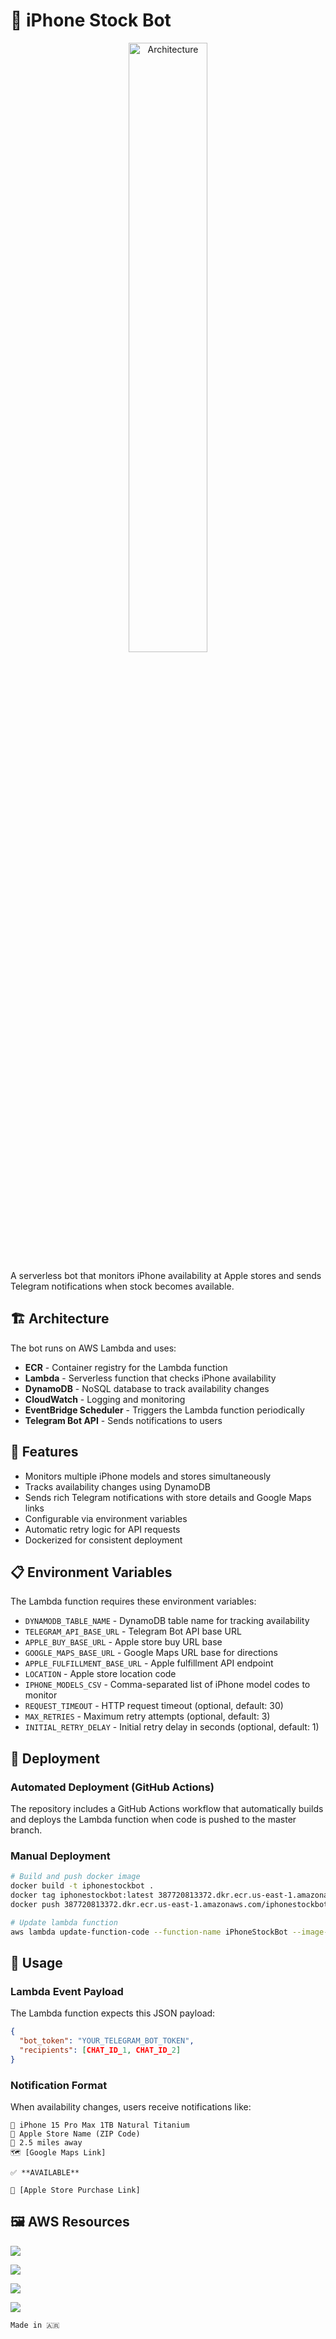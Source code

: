 # 📱 iPhone Stock Bot

<p align="center">
  <img src="https://imgur.com/eCTbTxu.png" alt="Architecture" width="50%">
</p>

A serverless bot that monitors iPhone availability at Apple stores and sends Telegram notifications when stock becomes available.

## 🏗️ Architecture

The bot runs on AWS Lambda and uses:
- **ECR** - Container registry for the Lambda function
- **Lambda** - Serverless function that checks iPhone availability
- **DynamoDB** - NoSQL database to track availability changes
- **CloudWatch** - Logging and monitoring
- **EventBridge Scheduler** - Triggers the Lambda function periodically
- **Telegram Bot API** - Sends notifications to users

## 🚀 Features

- Monitors multiple iPhone models and stores simultaneously
- Tracks availability changes using DynamoDB
- Sends rich Telegram notifications with store details and Google Maps links
- Configurable via environment variables
- Automatic retry logic for API requests
- Dockerized for consistent deployment

## 📋 Environment Variables

The Lambda function requires these environment variables:

- `DYNAMODB_TABLE_NAME` - DynamoDB table name for tracking availability
- `TELEGRAM_API_BASE_URL` - Telegram Bot API base URL
- `APPLE_BUY_BASE_URL` - Apple store buy URL base
- `GOOGLE_MAPS_BASE_URL` - Google Maps URL base for directions
- `APPLE_FULFILLMENT_BASE_URL` - Apple fulfillment API endpoint
- `LOCATION` - Apple store location code
- `IPHONE_MODELS_CSV` - Comma-separated list of iPhone model codes to monitor
- `REQUEST_TIMEOUT` - HTTP request timeout (optional, default: 30)
- `MAX_RETRIES` - Maximum retry attempts (optional, default: 3)
- `INITIAL_RETRY_DELAY` - Initial retry delay in seconds (optional, default: 1)

## 🔧 Deployment

### Automated Deployment (GitHub Actions)

The repository includes a GitHub Actions workflow that automatically builds and deploys the Lambda function when code is pushed to the master branch.

### Manual Deployment

```bash
# Build and push docker image
docker build -t iphonestockbot .
docker tag iphonestockbot:latest 387720813372.dkr.ecr.us-east-1.amazonaws.com/iphonestockbot:latest
docker push 387720813372.dkr.ecr.us-east-1.amazonaws.com/iphonestockbot:latest

# Update lambda function
aws lambda update-function-code --function-name iPhoneStockBot --image-uri 387720813372.dkr.ecr.us-east-1.amazonaws.com/iphonestockbot:latest
```

## 📱 Usage

### Lambda Event Payload

The Lambda function expects this JSON payload:

```json
{
  "bot_token": "YOUR_TELEGRAM_BOT_TOKEN",
  "recipients": [CHAT_ID_1, CHAT_ID_2]
}
```

### Notification Format

When availability changes, users receive notifications like:

```
📱 iPhone 15 Pro Max 1TB Natural Titanium
🏰 Apple Store Name (ZIP Code)
📍 2.5 miles away
🗺️ [Google Maps Link]

✅ **AVAILABLE**

🛒 [Apple Store Purchase Link]
```

## 🖼️ AWS Resources

![](https://imgur.com/M5qoOjU.png)

![](https://imgur.com/JNYikb8.png)

![](https://imgur.com/BexCByB.png)

![](https://imgur.com/jGHZxSm.png)

```
Made in 🇦🇷
```
